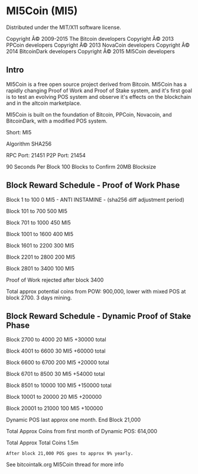 MI5Coin (MI5)
===================
Distributed under the MIT/X11 software license.

Copyright Â© 2009-2015 The Bitcoin developers
Copyright Â© 2013 PPCoin developers
Copyright Â© 2013 NovaCoin developers
Copyright Â© 2014 BitcoinDark developers
Copyright Â© 2015 MI5Coin developers

Intro
-----
MI5Coin is a free open source project derived from Bitcoin. MI5Coin has a rapidly changing Proof of Work and Proof of Stake system, and it's first goal is to test an evolving POS system and observe it's effects on the blockchain and in the altcoin marketplace.

MI5Coin is built on the foundation of Bitcoin, PPCoin, Novacoin, and BitcoinDark, with a modified POS system.

Short: MI5

Algorithm SHA256


RPC Port: 21451
P2P Port: 21454



90 Seconds Per Block
100 Blocks to Confirm
20MB Blocksize


Block Reward Schedule - Proof of Work Phase
-------------------------------------------
Block 1 to 100
    0 MI5 - ANTI INSTAMINE - (sha256 diff adjustment period)

Block 101 to 700
    500 MI5
	
Block 701 to 1000
	450 MI5

Block 1001 to 1600
	400 MI5

Block 1601 to 2200
	300 MI5

Block 2201 to 2800
	200 MI5

Block 2801 to 3400
	100 MI5

Proof of Work rejected after block 3400


Total approx potential coins from POW: 900,000, lower with mixed POS at block 2700. 3 days mining.
 





Block Reward Schedule - Dynamic Proof of Stake Phase
-------------------------------------------
Block 2700 to 4000
	20 MI5
	+30000 total
	
Block 4001 to 6600
	30 MI5
	+60000 total

Block 6600 to 6700
	200 MI5
	+20000 total

Block 6701 to 8500
	30 MI5
	+54000 total

Block 8501 to 10000
	100 MI5 
	+150000 total

Block 10001 to 20000
	20 MI5
	+200000

Block 20001 to 21000
	100 MI5
	+100000

Dynamic POS last approx one month. End Block 21,000
	
Total Approx Coins from first month of Dynamic POS: 614,000

Total Approx Total Coins 1.5m

	After block 21,000 POS goes to approx 9% yearly.






See bitcointalk.org MI5Coin thread for more info

